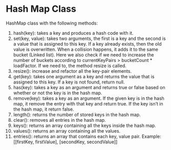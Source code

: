 # Hash Map Class
HashMap class with the following methods:

1. hash(key): takes a key and produces a hash code with it.
2. set(key, value): takes two arguments, the first is a key and the second is a value that is assigned to this key. If a key already exists, then the old value is overwritten. When a collision happens, it adds it to the same bucket (Linked list). Here we also check if we need to increase the number of buckets according to currentKeyPairs > bucketCount * loadFactor. If we need to, the method resize is called. 
3. resize(): increase and refactor all the key-pair elements.
4. get(key): takes one argument as a key and returns the value that is assigned to this key. If a key is not found, return null.
5. has(key): takes a key as an argument and returns true or false based on whether or not the key is in the hash map.
6. remove(key): takes a key as an argument. If the given key is in the hash map, it remove the entry with that key and return true. If the key isn’t in the hash map, it return false.
7. length(): returns the number of stored keys in the hash map.
8. clear(): removes all entries in the hash map.
9. keys(): returns an array containing all the keys inside the hash map.
10. values(): returns an array containing all the values.
11. entries(): returns an array that contains each key, value pair. Example: [[firstKey, firstValue], [secondKey, secondValue]]
